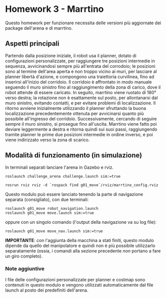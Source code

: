 # Homework 3 - Marrtino

Questo homework per funzionare necessita delle versioni più aggiornate dei package dell'arena e di marrtino.

## Aspetti principali

Partendo dalla posizione iniziale, il robot usa il planner, dotato di configurazioni personalizzate, per raggiungere tre posizioni intermedie in sequenza, avvicinandosi sempre più all'entrata del corrodoio;
le posizioni sono al termine dell'area aperta e non troppo vicino ai muri, per lasciare al planner libertà d'azione, e compongono una traiettoria curvilinea, fino ad inserirsi all'inizio del corridoio.
Il corridoio è affrontato in modo manuale seguendo il muro sinistro fino al raggiungimento della zona di carico, dove il robot attende di essere caricato.
In seguito, marrtino viene ruotato di 180° verso destra; la rotazione non è esattamente sul posto, per allontanarsi dal muro sinistro, evitando contatti, e per evitare problemi di localizzazione.
Il ritorno avviene inizialmente utilizzando il planner sfruttando la buona localizzazione precedentemente ottenuta per avvicinarsi quanto più possibile all'ingresso del corridoio.
Successivamente, cercando di seguire sempre il muro sinistro, si prosegue fino all'uscita.
Marrtino viene fatto poi deviare leggermente a destra e ritorna quindi sui suoi passi, raggiungendo tramite planner le prime due posizioni intermedie in ordine inverso, e poi viene indirizzato verso la zona di scarico.

## Modalità di funzionamento (in simulazione)

In terminali separati lanciare l'arena in Gazebo e rviz.

```
roslaunch challenge_arena challenge.launch sim:=true
```

```
rosrun rviz rviz -d `rospack find g01_move`/rviz/marrtino_config.rviz
```

Questo modulo può essere lanciato tenendo la parte di navigazione separata (consigliato), con due terminali:

```
roslaunch g01_move robot_navigation.launch
roslaunch g01_move move.launch sim:=true
```

oppure con un singolo comando (l'output della navigazione va su log file):

```
roslaunch g01_move move_nav.launch sim:=true
```

**IMPORTANTE**: con l'aggiunta della macchina a stati finiti, questo modulo dipende da quello del manipolatore e quindi non è più possibile utilizzarlo separatamente
(ossia, i comandi alla sezione precedente *non* portano a fare un giro completo).

### Note aggiuntive

I file delle configurazioni personalizzate per planner e costmap sono contenuti in questo modulo e vengono utilizzati automaticamente dal file launch al posto dei predefiniti dell'arena.
